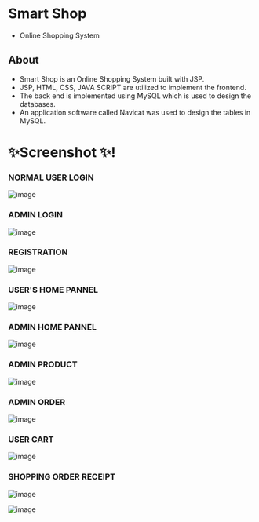 # Smart Shop 
- Online Shopping System 

## About 

- Smart Shop is an Online Shopping System built with JSP.
-	JSP, HTML, CSS, JAVA SCRIPT  are utilized to implement the frontend.
-	The back end is implemented using MySQL which is used to design the databases.
-	An application software called Navicat was used to design the tables in MySQL. 


# ✨Screenshot ✨!

### NORMAL USER LOGIN 
![image](https://user-images.githubusercontent.com/98227153/184541573-d40b643d-dee2-46e7-be2e-55d2760954d6.png)

### ADMIN LOGIN
![image](https://user-images.githubusercontent.com/98227153/184541623-4bd6280b-4dbd-4528-a4ac-eb743e11b904.png)

### REGISTRATION
![image](https://user-images.githubusercontent.com/98227153/184541673-b88d1c3c-11a3-4207-b996-2b3bf68a711f.png)

### USER'S HOME PANNEL
![image](https://user-images.githubusercontent.com/98227153/184541695-cbb48955-f564-4f56-970f-d5bdd7f178c8.png)

### ADMIN HOME PANNEL
![image](https://user-images.githubusercontent.com/98227153/184541715-3a701442-d321-4569-b37c-6ea700ef5b2f.png)

### ADMIN PRODUCT
![image](https://user-images.githubusercontent.com/98227153/184541754-50b2409d-f4a9-4de7-89d8-81884d9e64cd.png)

### ADMIN ORDER
![image](https://user-images.githubusercontent.com/98227153/184541803-c013875e-7f0e-43a0-895b-26af78cc3813.png)

### USER CART
![image](https://user-images.githubusercontent.com/98227153/184541827-f57d2670-fa24-4ea9-8a50-c1ad4363870b.png)

### SHOPPING ORDER RECEIPT
![image](https://user-images.githubusercontent.com/98227153/184541857-0d2cd84e-32c6-4693-bb42-85e06da3c519.png)

![image](https://user-images.githubusercontent.com/98227153/184541839-8d54069e-7bbb-41ea-9962-b954d5f8c17c.png)

